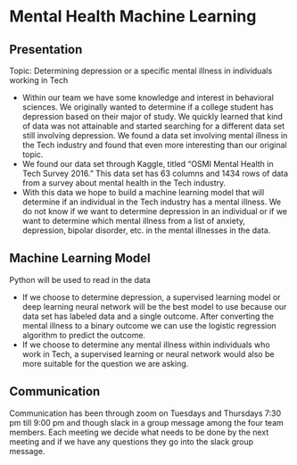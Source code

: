 # Mental Health Machine Learning 

## Presentation
Topic: Determining depression or a specific mental illness in individuals working in Tech

-	Within our team we have some knowledge and interest in behavioral sciences. We originally
wanted to determine if a college student has depression based on their major of study. We 
quickly learned that kind of data was not attainable and started searching for a different 
data set still involving depression. We found a data set involving mental illness in the 
Tech industry and found that even more interesting than our original topic.
-	We found our data set through Kaggle, titled “OSMI Mental Health in Tech Survey 2016.” This 
data set has 63 columns and 1434 rows of data from a survey about mental health in the Tech
industry.
-	With this data we hope to build a machine learning model that will determine if an 
individual in the Tech industry has a mental illness. We do not know if we want to determine 
depression in an individual or if we want to determine which mental illness from a list of 
anxiety, depression, bipolar disorder, etc. in the mental illnesses in the data.

## Machine Learning Model
Python will be used to read in the data
- If we choose to determine depression, a supervised learning model or deep learning neural
network will be the best model to use because our data set has labeled data and a single outcome.
After converting the mental illness to a binary outcome we can use the logistic regression 
algorithm to predict the outcome.
- If we choose to determine any mental illness within individuals who work in Tech, a supervised
learning or neural network would also be more suitable for the question we are asking.

## Communication
Communication has been through zoom on Tuesdays and Thursdays 7:30 pm till 9:00 pm and though
slack in a group message among the four team members. Each meeting we decide what needs to be
done by the next meeting and if we have any questions they go into the slack group message.
